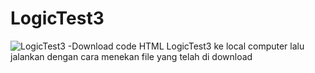 # LogicTest3
![LogicTest3](https://user-images.githubusercontent.com/68162980/201305772-c292a634-0d98-47ce-9603-c653735eefe6.jpg)
-Download code HTML LogicTest3 ke local computer lalu jalankan dengan cara menekan file yang telah di download
